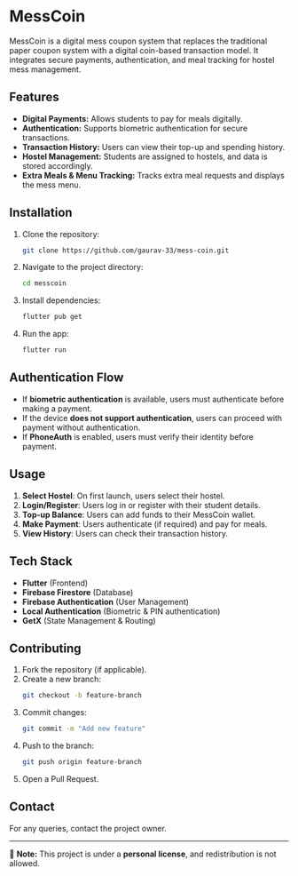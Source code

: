 # MessCoin

MessCoin is a digital mess coupon system that replaces the traditional paper coupon system with a digital coin-based transaction model. It integrates secure payments, authentication, and meal tracking for hostel mess management.

## Features
- **Digital Payments:** Allows students to pay for meals digitally.
- **Authentication:** Supports biometric authentication for secure transactions.
- **Transaction History:** Users can view their top-up and spending history.
- **Hostel Management:** Students are assigned to hostels, and data is stored accordingly.
- **Extra Meals & Menu Tracking:** Tracks extra meal requests and displays the mess menu.

## Installation
1. Clone the repository:
   ```sh
   git clone https://github.com/gaurav-33/mess-coin.git
   ```
2. Navigate to the project directory:
   ```sh
   cd messcoin
   ```
3. Install dependencies:
   ```sh
   flutter pub get
   ```
4. Run the app:
   ```sh
   flutter run
   ```

## Authentication Flow
- If **biometric authentication** is available, users must authenticate before making a payment.
- If the device **does not support authentication**, users can proceed with payment without authentication.
- If **PhoneAuth** is enabled, users must verify their identity before payment.

## Usage
1. **Select Hostel**: On first launch, users select their hostel.
2. **Login/Register**: Users log in or register with their student details.
3. **Top-up Balance**: Users can add funds to their MessCoin wallet.
4. **Make Payment**: Users authenticate (if required) and pay for meals.
5. **View History**: Users can check their transaction history.

## Tech Stack
- **Flutter** (Frontend)
- **Firebase Firestore** (Database)
- **Firebase Authentication** (User Management)
- **Local Authentication** (Biometric & PIN authentication)
- **GetX** (State Management & Routing)

## Contributing
<!-- This is a private repository with a personal license. If you are part of the development team and want to contribute: -->
1. Fork the repository (if applicable).
2. Create a new branch:
   ```sh
   git checkout -b feature-branch
   ```
3. Commit changes:
   ```sh
   git commit -m "Add new feature"
   ```
4. Push to the branch:
   ```sh
   git push origin feature-branch
   ```
5. Open a Pull Request.

## Contact
For any queries, contact the project owner.

---
📌 **Note:** This project is under a **personal license**, and redistribution is not allowed.

